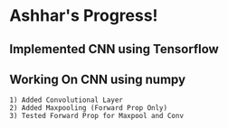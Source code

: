 # Ashhar's Progress!

## Implemented CNN using Tensorflow

## Working On CNN using numpy

    1) Added Convolutional Layer
    2) Added Maxpooling (Forward Prop Only)
    3) Tested Forward Prop for Maxpool and Conv
